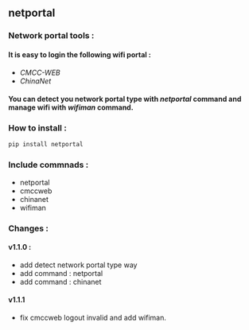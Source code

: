 ## netportal
### Network portal tools :
#### It is easy to login the following wifi portal :
- *CMCC-WEB*
- *ChinaNet*
#### You can detect you network portal type with *netportal* command and  manage wifi with *wifiman* command.
### How to install :
 ```bash
 pip install netportal		
 ```
 ### Include commnads : 
* netportal
* cmccweb
* chinanet
* wifiman
### Changes :
#### v1.1.0 : 
 * add detect network portal type way
 * add command : netportal
 * add command : chinanet
#### v1.1.1
 * fix cmccweb logout invalid and add wifiman.
    